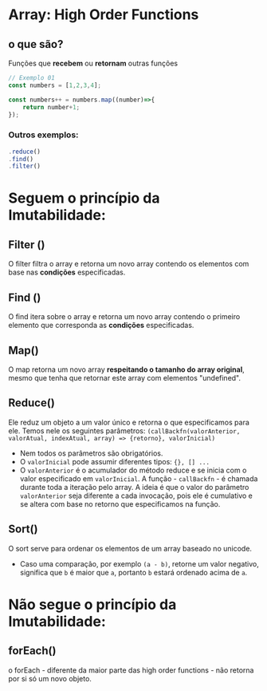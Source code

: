 # Array: High Order Functions 
## o que são? 
Funções que **recebem** ou **retornam** outras funções 

```javascript
// Exemplo 01
const numbers = [1,2,3,4];

const numbers++ = numbers.map((number)=>{
    return number+1;
});
```
### Outros exemplos: 
~~~javascript
.reduce()
.find()
.filter()
~~~
# Seguem o princípio da Imutabilidade:
## Filter ()
O filter filtra o array e retorna um novo array contendo os elementos com base nas **condições** especificadas. 

## Find ()
O find itera sobre o array e retorna um novo array contendo o primeiro elemento que corresponda as **condições** especificadas.

## Map()
O map retorna um novo array **respeitando o tamanho do array original**, mesmo que tenha que retornar este array com elementos "undefined".

## Reduce()
Ele reduz um objeto a um valor único e retorna o que especificamos para ele. Temos nele os seguintes parâmetros: ``(callBackfn(valorAnterior, valorAtual, indexAtual, array) => {retorno}, valorInicial)``
* Nem todos os parâmetros são obrigatórios. 
* O ```valorInicial``` pode assumir diferentes tipos: `{}, [] ...` 
* O ``valorAnterior`` é o acumulador do método reduce e se inicia com o valor especificado em ``valorInicial``. A função - ```callBackfn``` - é chamada durante toda a iteração pelo array. A ideia é que o valor do parâmetro ```valorAnterior``` seja diferente a cada invocação, pois ele é cumulativo e se altera com base no retorno que especificamos na função. 

## Sort()
O sort serve para ordenar os elementos de um array baseado no unicode. 
* Caso uma comparação, por exemplo `(a - b)`, retorne um valor negativo, significa que `b` é maior que `a`, portanto `b` estará ordenado acima de `a`. 


# Não segue o princípio da Imutabilidade:
## forEach()
o forEach - diferente da maior parte das high order functions - não retorna por si só um novo objeto.   

